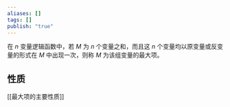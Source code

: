```yaml
---
aliases: []
tags: []
publish: "true"
---
```

在 $n$ 变量逻辑函数中，若 $M$ 为 $n$ 个变量之和，而且这 $n$ 个变量均以原变量或反变量的形式在 $M$ 中出现一次，则称 $M$ 为该组变量的最大项。

## 性质 

[[最大项的主要性质]]